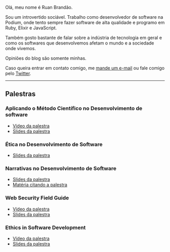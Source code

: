 Olá, meu nome é Ruan Brandão.

Sou um introvertido sociável. Trabalho como desenvolvedor de software na
Podium, onde tento sempre fazer software de alta qualidade e programo em
Ruby, Elixir e JavaScript.

Também gosto bastante de falar sobre a indústria de tecnologia em geral e como
os softwares que desenvolvemos afetam o mundo e a sociedade onde vivemos.

Opiniões do blog são somente minhas.

Caso queira entrar em contato comigo, me [mande um e-mail](mailto:ruan.bernardo@gmail.com) ou fale comigo pelo [Twitter](https://twitter.com/RuanBrandao).

***

## Palestras

### Aplicando o Método Científico no Desenvolvimento de software
* [Vídeo da palestra](https://www.youtube.com/watch?v=-qnlrXxgHPE)
* [Slides da palestra](https://speakerdeck.com/ruanbrandao/aplicando-o-metodo-cientifico-no-desenvolvimento-de-software)

### Ética no Desenvolvimento de Software
* [Slides da palestra](https://speakerdeck.com/ruanbrandao/etica-no-desenvolvimento-de-software)

### Narrativas no Desenvolvimento de Software
* [Slides da palestra](https://speakerdeck.com/ruanbrandao/narrativas-no-desenvolvimento-de-software)
* [Matéria citando a palestra](https://noticias.r7.com/tecnologia-e-ciencia/13-edicao-da-rubyconf-brasil-reune-36-palestrantes-em-sao-paulo-03122019)

### Web Security Field Guide
* [Vídeo da palestra](https://www.youtube.com/watch?v=Ff8VtbCCnus)
* [Slides da palestra](https://speakerdeck.com/ruanbrandao/web-vulnerabilities-a-field-guide)

### Ethics in Software Development
* [Vídeo da palestra](https://www.youtube.com/watch?v=mFz22c4N-Cs)
* [Slides da palestra](https://speakerdeck.com/ruanbrandao/software-ethics)
